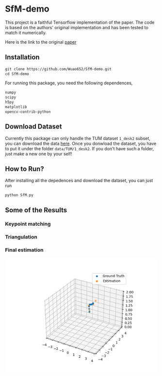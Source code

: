 # SfM-demo
This project is a faithful Tensorflow implementation of the paper. The code is based on the authors' original implementation and has been tested to match it numerically.

Here is the link to the original [paper](https://arxiv.org/abs/2201.01408)

## Installation
```
git clone https://github.com/Wuao652/SfM-demo.git
cd SfM-demo
```
For running this package, you need the following dependences,
```
numpy
scipy
h5py
matplotlib
opencv-contrib-python
```

## Download Dataset
Currently this package can only handle the TUM dataset `1_desk2` subset, you can download the data [here](https://vision.in.tum.de/data/datasets/rgbd-dataset/download#freiburg1_desk2).
Once you donwload the dataset, you have to put it under the folder `data/TUM/1_desk2`. If you don't have such a folder, just make a new one by your self!

## How to Run?
After installing all the depedences and download the dataset, you can just run
```
python SfM.py
```

## Some of the Results
### Keypoint matching
### Triangulation
### Final estimation
![](./images/3d_estimation.png)